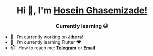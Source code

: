 <h1 align="center"> Hi 👋, I'm <a href="https://www.linkedin.com/in/hosein-ghasemizade/">Hosein Ghasemizade!</a></h1>
<h3 align="center"> Currently learning 😜</h3>




- 🔭 &ensp;I’m currently working on [**Jibers**][github]!
- 🌱 &ensp;I’m currently learning Flutter ❤️
- 📫 &ensp;How to reach me: [**Telegram**][telegram] or [**Email**][email]



<!--
**ghasemizade/Ghasemizade** is a ✨ _special_ ✨ repository because its `README.md` (this file) appears on your GitHub profile.

Here are some ideas to get you started:

- 🔭 I’m currently working on ...
- 🌱 I’m currently learning ...
- 👯 I’m looking to collaborate on ...
- 🤔 I’m looking for help with ...
- 💬 Ask me about ...
- 📫 How to reach me: ...
- 😄 Pronouns: ...
- ⚡ Fun fact: ...
-->

[website]: https://ghasemizade.com
[twitter]: https://twitter.com/mrghasemizade
[linkedin]: https://www.linkedin.com/in/hosein-ghasemizade/
[github]: https://github.com/ghasemizade
[instagram]: https://www.instagram.com/hosein.ghasemizade
[email]: mailto:hosein@ghasemizade.com
[telegram]: https://t.me/Mr_Ghasemizade
